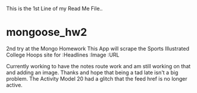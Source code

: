 This is the 1st Line of my Read Me File.. 
# mongoose_hw2
2nd try at the Mongo Homework 
This App will scrape the Sports Illustrated College Hoops site for 
    :Headlines
    :Image
    :URL

Currently working to have the notes route work and am still working on that and adding an image. 
Thanks and hope that being a tad late isn't a big problem. 
The Activity Model 20 had a glitch that the feed href is no longer active. 
